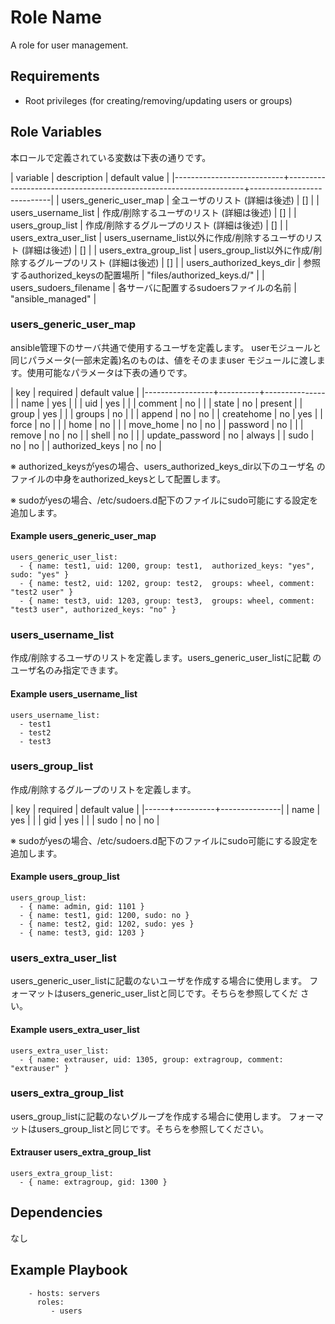 Role Name
=========

A role for user management.

Requirements
------------

* Root privileges (for creating/removing/updating users or groups)

Role Variables
--------------

本ロールで定義されている変数は下表の通りです。

| variable                  | description                                                       | default value              |
|---------------------------+-------------------------------------------------------------------+----------------------------|
| users_generic_user_map    | 全ユーザのリスト (詳細は後述)                                     | []                         |
| users_username_list       | 作成/削除するユーザのリスト (詳細は後述)                          | []                         |
| users_group_list          | 作成/削除するグループのリスト (詳細は後述)                        | []                         |
| users_extra_user_list     | users_username_list以外に作成/削除するユーザのリスト (詳細は後述) | []                         |
| users_extra_group_list    | users_group_list以外に作成/削除するグループのリスト (詳細は後述)  | []                         |
| users_authorized_keys_dir | 参照するauthorized_keysの配置場所                                 | "files/authorized_keys.d/" |
| users_sudoers_filename    | 各サーバに配置するsudoersファイルの名前                           | "ansible_managed"          |


### users_generic_user_map

ansible管理下のサーバ共通で使用するユーザを定義します。
userモジュールと同じパラメータ(一部未定義)名のものは、値をそのままuser
モジュールに渡します。使用可能なパラメータは下表の通りです。

| key             | required | default value |
|-----------------+----------+---------------|
| name            | yes      |               |
| uid             | yes      |               |
| comment         | no       |               |
| state           | no       | present       |
| group           | yes      |               |
| groups          | no       |               |
| append          | no       | no            |
| createhome      | no       | yes           |
| force           | no       |               |
| home            | no       |               |
| move_home       | no       | no            |
| password        | no       |               |
| remove          | no       | no            |
| shell           | no       |               |
| update_password | no       | always        |
| sudo            | no       | no            |
| authorized_keys | no       | no            |

※ authorized_keysがyesの場合、users_authorized_keys_dir以下のユーザ名
   のファイルの中身をauthorized_keysとして配置します。
   
※ sudoがyesの場合、/etc/sudoers.d配下のファイルにsudo可能にする設定を
   追加します。

#### Example users_generic_user_map

```
users_generic_user_list:
  - { name: test1, uid: 1200, group: test1,  authorized_keys: "yes", sudo: "yes" }
  - { name: test2, uid: 1202, group: test2,  groups: wheel, comment: "test2 user" }
  - { name: test3, uid: 1203, group: test3,  groups: wheel, comment: "test3 user", authorized_keys: "no" }
```

### users_username_list

作成/削除するユーザのリストを定義します。users_generic_user_listに記載
のユーザ名のみ指定できます。

#### Example users_username_list

```
users_username_list:
  - test1
  - test2
  - test3
```

### users_group_list

作成/削除するグループのリストを定義します。

| key  | required | default value |
|------+----------+---------------|
| name | yes      |               |
| gid  | yes      |               |
| sudo | no       | no            |

※ sudoがyesの場合、/etc/sudoers.d配下のファイルにsudo可能にする設定を
   追加します。

#### Example users_group_list

```
users_group_list:
  - { name: admin, gid: 1101 }
  - { name: test1, gid: 1200, sudo: no }
  - { name: test2, gid: 1202, sudo: yes }
  - { name: test3, gid: 1203 }
```

### users_extra_user_list

users_generic_user_listに記載のないユーザを作成する場合に使用します。
フォーマットはusers_generic_user_listと同じです。そちらを参照してくだ
さい。

#### Example users_extra_user_list

```
users_extra_user_list:
  - { name: extrauser, uid: 1305, group: extragroup, comment: "extrauser" }
```

### users_extra_group_list

users_group_listに記載のないグループを作成する場合に使用します。
フォーマットはusers_group_listと同じです。そちらを参照してください。

#### Extrauser users_extra_group_list

```
users_extra_group_list:
  - { name: extragroup, gid: 1300 }
```

Dependencies
------------

なし

Example Playbook
----------------

```
    - hosts: servers
      roles:
         - users
```
